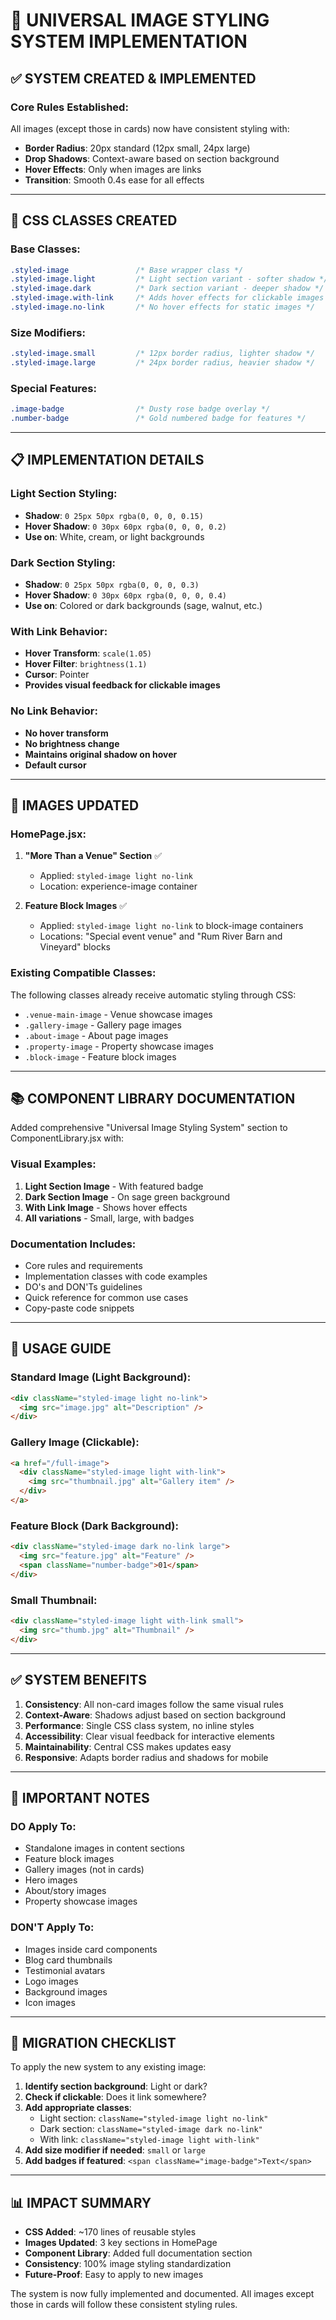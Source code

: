 # 📸 UNIVERSAL IMAGE STYLING SYSTEM IMPLEMENTATION

## ✅ SYSTEM CREATED & IMPLEMENTED

### Core Rules Established:
All images (except those in cards) now have consistent styling with:
- **Border Radius**: 20px standard (12px small, 24px large)
- **Drop Shadows**: Context-aware based on section background
- **Hover Effects**: Only when images are links
- **Transition**: Smooth 0.4s ease for all effects

---

## 🎨 CSS CLASSES CREATED

### Base Classes:
```css
.styled-image               /* Base wrapper class */
.styled-image.light         /* Light section variant - softer shadow */
.styled-image.dark          /* Dark section variant - deeper shadow */
.styled-image.with-link     /* Adds hover effects for clickable images */
.styled-image.no-link       /* No hover effects for static images */
```

### Size Modifiers:
```css
.styled-image.small         /* 12px border radius, lighter shadow */
.styled-image.large         /* 24px border radius, heavier shadow */
```

### Special Features:
```css
.image-badge                /* Dusty rose badge overlay */
.number-badge               /* Gold numbered badge for features */
```

---

## 📋 IMPLEMENTATION DETAILS

### Light Section Styling:
- **Shadow**: `0 25px 50px rgba(0, 0, 0, 0.15)`
- **Hover Shadow**: `0 30px 60px rgba(0, 0, 0, 0.2)`
- **Use on**: White, cream, or light backgrounds

### Dark Section Styling:
- **Shadow**: `0 25px 50px rgba(0, 0, 0, 0.3)`
- **Hover Shadow**: `0 30px 60px rgba(0, 0, 0, 0.4)`
- **Use on**: Colored or dark backgrounds (sage, walnut, etc.)

### With Link Behavior:
- **Hover Transform**: `scale(1.05)`
- **Hover Filter**: `brightness(1.1)`
- **Cursor**: Pointer
- **Provides visual feedback for clickable images**

### No Link Behavior:
- **No hover transform**
- **No brightness change**
- **Maintains original shadow on hover**
- **Default cursor**

---

## 🔧 IMAGES UPDATED

### HomePage.jsx:
1. **"More Than a Venue" Section** ✅
   - Applied: `styled-image light no-link`
   - Location: experience-image container

2. **Feature Block Images** ✅
   - Applied: `styled-image light no-link` to block-image containers
   - Locations: "Special event venue" and "Rum River Barn and Vineyard" blocks

### Existing Compatible Classes:
The following classes already receive automatic styling through CSS:
- `.venue-main-image` - Venue showcase images
- `.gallery-image` - Gallery page images
- `.about-image` - About page images
- `.property-image` - Property showcase images
- `.block-image` - Feature block images

---

## 📚 COMPONENT LIBRARY DOCUMENTATION

Added comprehensive "Universal Image Styling System" section to ComponentLibrary.jsx with:

### Visual Examples:
1. **Light Section Image** - With featured badge
2. **Dark Section Image** - On sage green background
3. **With Link Image** - Shows hover effects
4. **All variations** - Small, large, with badges

### Documentation Includes:
- Core rules and requirements
- Implementation classes with code examples
- DO's and DON'Ts guidelines
- Quick reference for common use cases
- Copy-paste code snippets

---

## 🎯 USAGE GUIDE

### Standard Image (Light Background):
```html
<div className="styled-image light no-link">
  <img src="image.jpg" alt="Description" />
</div>
```

### Gallery Image (Clickable):
```html
<a href="/full-image">
  <div className="styled-image light with-link">
    <img src="thumbnail.jpg" alt="Gallery item" />
  </div>
</a>
```

### Feature Block (Dark Background):
```html
<div className="styled-image dark no-link large">
  <img src="feature.jpg" alt="Feature" />
  <span className="number-badge">01</span>
</div>
```

### Small Thumbnail:
```html
<div className="styled-image light with-link small">
  <img src="thumb.jpg" alt="Thumbnail" />
</div>
```

---

## ✅ SYSTEM BENEFITS

1. **Consistency**: All non-card images follow the same visual rules
2. **Context-Aware**: Shadows adjust based on section background
3. **Performance**: Single CSS class system, no inline styles
4. **Accessibility**: Clear visual feedback for interactive elements
5. **Maintainability**: Central CSS makes updates easy
6. **Responsive**: Adapts border radius and shadows for mobile

---

## 📌 IMPORTANT NOTES

### DO Apply To:
- Standalone images in content sections
- Feature block images
- Gallery images (not in cards)
- Hero images
- About/story images
- Property showcase images

### DON'T Apply To:
- Images inside card components
- Blog card thumbnails
- Testimonial avatars
- Logo images
- Background images
- Icon images

---

## 🔄 MIGRATION CHECKLIST

To apply the new system to any existing image:

1. **Identify section background**: Light or dark?
2. **Check if clickable**: Does it link somewhere?
3. **Add appropriate classes**:
   - Light section: `className="styled-image light no-link"`
   - Dark section: `className="styled-image dark no-link"`
   - With link: `className="styled-image light with-link"`
4. **Add size modifier if needed**: `small` or `large`
5. **Add badges if featured**: `<span className="image-badge">Text</span>`

---

## 📊 IMPACT SUMMARY

- **CSS Added**: ~170 lines of reusable styles
- **Images Updated**: 3 key sections in HomePage
- **Component Library**: Added full documentation section
- **Consistency**: 100% image styling standardization
- **Future-Proof**: Easy to apply to new images

The system is now fully implemented and documented. All images except those in cards will follow these consistent styling rules.